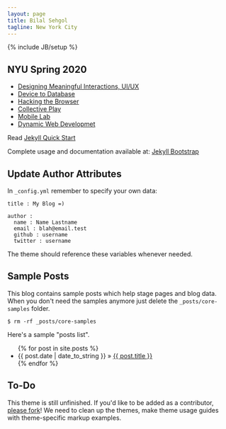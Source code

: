 ```yaml
---
layout: page
title: Bilal Sehgol
tagline: New York City
---
```

{% include JB/setup %}

## NYU Spring 2020

 - [Designing Meaningful Interactions, UI/UX](dmi)
 - [Device to Database](devicetodatabase)
 - [Hacking the Browser](https://github.com/bsehgol/hackingthebrowser)
 - [Collective Play](https://github.com/bsehgol/collectiveplay)
 - [Mobile Lab](mobilelab)
 - [Dynamic Web Developmet](https://github.com/bsehgol/dwd)

Read [Jekyll Quick Start](http://jekyllbootstrap.com/usage/jekyll-quick-start.html)

Complete usage and documentation available at: [Jekyll Bootstrap](http://jekyllbootstrap.com)

## Update Author Attributes

In `_config.yml` remember to specify your own data:
    
    title : My Blog =)
    
    author :
      name : Name Lastname
      email : blah@email.test
      github : username
      twitter : username

The theme should reference these variables whenever needed.
    
## Sample Posts

This blog contains sample posts which help stage pages and blog data.
When you don't need the samples anymore just delete the `_posts/core-samples` folder.

    $ rm -rf _posts/core-samples

Here's a sample "posts list".

<ul class="posts">
  {% for post in site.posts %}
    <li><span>{{ post.date | date_to_string }}</span> &raquo; <a href="{{ BASE_PATH }}{{ post.url }}">{{ post.title }}</a></li>
  {% endfor %}
</ul>

## To-Do

This theme is still unfinished. If you'd like to be added as a contributor, [please fork](http://github.com/plusjade/jekyll-bootstrap)!
We need to clean up the themes, make theme usage guides with theme-specific markup examples.


